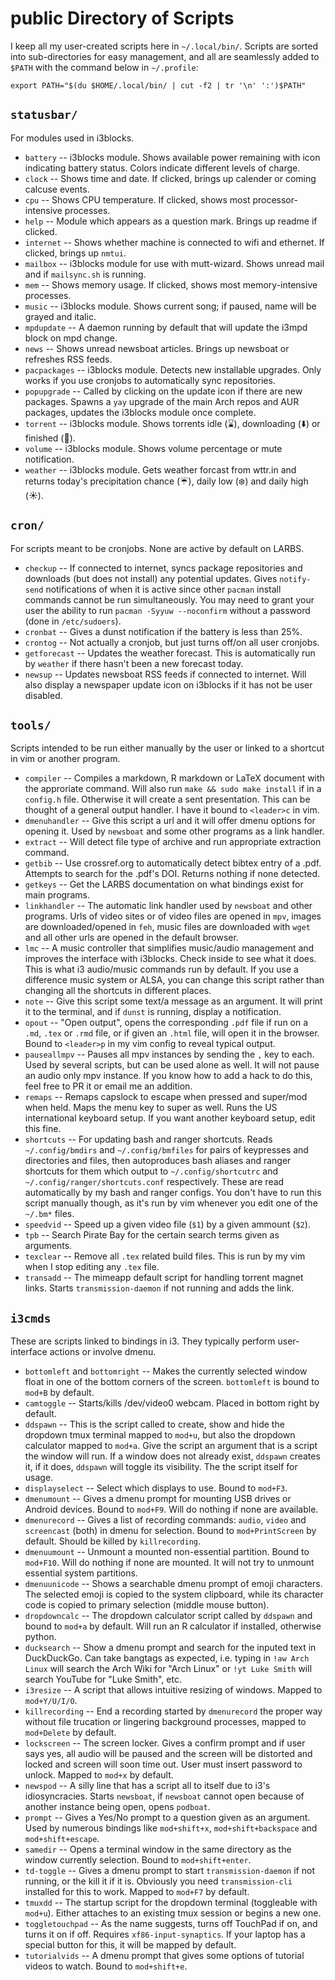 # public Directory of Scripts

I keep all my user-created scripts here in `~/.local/bin/`.  Scripts are sorted
into sub-directories for easy management, and all are seamlessly added to
`$PATH` with the command below in `~/.profile`:

```
export PATH="$(du $HOME/.local/bin/ | cut -f2 | tr '\n' ':')$PATH"
```

## `statusbar/`

For modules used in i3blocks.

- `battery` -- i3blocks module. Shows available power remaining with icon indicating battery status. Colors indicate different levels of charge.
- `clock` -- Shows time and date. If clicked, brings up calender or coming calcuse events.
- `cpu` -- Shows CPU temperature. If clicked, shows most processor-intensive processes.
- `help` -- Module which appears as a question mark. Brings up readme if clicked.
- `internet` -- Shows whether machine is connected to wifi and ethernet. If clicked, brings up `nmtui`.
- `mailbox` -- i3blocks module for use with mutt-wizard. Shows unread mail and if `mailsync.sh` is running.
- `mem` -- Shows memory usage. If clicked, shows most memory-intensive processes.
- `music` -- i3blocks module. Shows current song; if paused, name will be grayed and italic.
- `mpdupdate` -- A daemon running by default that will update the i3mpd block on mpd change.
- `news` -- Shows unread newsboat articles. Brings up newsboat or refreshes RSS feeds.
- `pacpackages` -- i3blocks module. Detects new installable upgrades. Only works if you use cronjobs to automatically sync repositories.
- `popupgrade` -- Called by clicking on the update icon if there are new packages. Spawns a `yay` upgrade of the main Arch repos and AUR packages, updates the i3blocks module once complete.
- `torrent` -- i3blocks module. Shows torrents idle (⌛️), downloading (⬇️) or finished (🌱).
- `volume` -- i3blocks module. Shows volume percentage or mute notification.
- `weather` -- i3blocks module. Gets weather forcast from wttr.in and returns today's precipitation chance (☔), daily low (❄️) and daily high (☀️).

## `cron/`

For scripts meant to be cronjobs. None are active by default on LARBS.

- `checkup` -- If connected to internet, syncs package repositories and downloads (but does not install) any potential updates. Gives `notify-send` notifications of when it is active since other `pacman` install commands cannot be run simultaneously. You may need to grant your user the ability to run `pacman -Syyuw --noconfirm` without a password (done in `/etc/sudoers`).
- `cronbat` -- Gives a dunst notification if the battery is less than 25%.
- `crontog` -- Not actually a cronjob, but just turns off/on all user cronjobs.
- `getforecast` -- Updates the weather forecast. This is automatically run by `weather` if there hasn't been a new forecast today.
- `newsup` -- Updates newsboat RSS feeds if connected to internet. Will also display a newspaper update icon on i3blocks if it has not be user disabled.

## `tools/`

Scripts intended to be run either manually by the user or linked to a shortcut
in vim or another program.

- `compiler` -- Compiles a markdown, R markdown or LaTeX document with the approriate command.  Will also run `make && sudo make install` if in a `config.h` file.  Otherwise it will create a sent presentation.  This can be thought of a general output handler.  I have it bound to `<leader>c` in vim.
- `dmenuhandler` -- Give this script a url and it will offer dmenu options for opening it. Used by `newsboat` and some other programs as a link handler.
- `extract` -- Will detect file type of archive and run appropriate extraction command.
- `getbib` -- Use crossref.org to automatically detect bibtex entry of a .pdf. Attempts to search for the .pdf's DOI. Returns nothing if none detected.
- `getkeys` -- Get the LARBS documentation on what bindings exist for main programs.
- `linkhandler` -- The automatic link handler used by `newsboat` and other programs. Urls of video sites or of video files are opened in `mpv`, images are downloaded/opened in `feh`, music files are downloaded with `wget` and all other urls are opened in the default browser.
- `lmc` -- A music controller that simplifies music/audio management and improves the interface with i3blocks. Check inside to see what it does. This is what i3 audio/music commands run by default. If you use a difference music system or ALSA, you can change this script rather than changing all the shortcuts in different places.
- `note` -- Give this script some text/a message as an argument. It will print it to the terminal, and if `dunst` is running, display a notification.
- `opout` -- "Open output", opens the corresponding `.pdf` file if run on a `.md`, `.tex` or `.rmd` file, or if given an `.html` file, will open it in the browser.  Bound to `<leader>p` in my vim config to reveal typical output.
- `pauseallmpv` -- Pauses all mpv instances by sending the `,` key to each. Used by several scripts, but can be used alone as well. It will not pause an audio only mpv instance. If you know how to add a hack to do this, feel free to PR it or email me an addition.
- `remaps` -- Remaps capslock to escape when pressed and super/mod when held. Maps the menu key to super as well. Runs the US international keyboard setup. If you want another keyboard setup, edit this fine.
- `shortcuts` -- For updating bash and ranger shortcuts. Reads `~/.config/bmdirs` and `~/.config/bmfiles` for pairs of keypresses and directories and files, then autoproduces bash aliases and ranger shortcuts for them which output to `~/.config/shortcutrc` and `~/.config/ranger/shortcuts.conf` respectively. These are read automatically by my bash and ranger configs. You don't have to run this script manually though, as it's run by vim whenever you edit one of the `~/.bm*` files.
- `speedvid` -- Speed up a given video file (`$1`) by a given ammount (`$2`).
- `tpb` -- Search Pirate Bay for the certain search terms given as arguments.
- `texclear` -- Remove all `.tex` related build files. This is run by my vim when I stop editing any `.tex` file.
- `transadd` -- The mimeapp default script for handling torrent magnet links. Starts `transmission-daemon` if not running and adds the link.

## `i3cmds`

These are scripts linked to bindings in i3. They typically perform
user-interface actions or involve dmenu.

- `bottomleft` and `bottomright` -- Makes the currently selected window float in one of the bottom corners of the screen. `bottomleft` is bound to `mod+B` by default.
- `camtoggle` -- Starts/kills /dev/video0 webcam. Placed in bottom right by default.
- `ddspawn` -- This is the script called to create, show and hide the dropdown tmux terminal mapped to `mod+u`, but also the dropdown calculator mapped to `mod+a`. Give the script an argument that is a script the window will run. If a window does not already exist, `ddspawn` creates it, if it does, `ddspawn` will toggle its visibility. The the script itself for usage.
- `displayselect` -- Select which displays to use. Bound to `mod+F3`.
- `dmenumount` -- Gives a dmenu prompt for mounting USB drives or Android devices. Bound to `mod+F9`. Will do nothing if none are available.
- `dmenurecord` -- Gives a list of recording commands: `audio`, `video` and `screencast` (both) in dmenu for selection. Bound to `mod+PrintScreen` by default. Should be killed by `killrecording`.
- `dmenuumount` -- Unmount a mounted non-essential partition. Bound to `mod+F10`. Will do nothing if none are mounted. It will not try to unmount essential system partitions.
- `dmenuunicode` -- Shows a searchable dmenu prompt of emoji characters. The selected emoji is copied to the system clipboard, while its character code is copied to primary selection (middle mouse button).
- `dropdowncalc` -- The dropdown calculator script called by `ddspawn` and bound to `mod+a` by default. Will run an R calculator if installed, otherwise python.
- `ducksearch` -- Show a dmenu prompt and search for the inputed text in DuckDuckGo. Can take bangtags as expected, i.e. typing in `!aw Arch Linux` will search the Arch Wiki for "Arch Linux" or `!yt Luke Smith` will search YouTube for "Luke Smith", etc.
- `i3resize` -- A script that allows intuitive resizing of windows. Mapped to `mod+Y/U/I/O`.
- `killrecording` -- End a recording started by `dmenurecord` the proper way without file trucation or lingering background processes, mapped to `mod+Delete` by default.
- `lockscreen` -- The screen locker. Gives a confirm prompt and if user says yes, all audio will be paused and the screen will be distorted and locked and screen will soon time out. User must insert password to unlock. Mapped to `mod+x` by default.
- `newspod` -- A silly line that has a script all to itself due to i3's idiosyncracies. Starts `newsboat`, if `newsboat` cannot open because of another instance being open, opens `podboat`.
- `prompt` -- Gives a Yes/No prompt to a question given as an argument. Used by numerous bindings like `mod+shift+x`, `mod+shift+backspace` and `mod+shift+escape`.
- `samedir` -- Opens a terminal window in the same directory as the window currently selection. Bound to `mod+shift+enter`.
- `td-toggle` -- Gives a dmenu prompt to start `transmission-daemon` if not running, or the kill it if it is. Obviously you need `transmission-cli` installed for this to work.  Mapped to `mod+F7` by default.
- `tmuxdd` -- The startup script for the dropdown terminal (toggleable with `mod+u`). Either attaches to an existing tmux session or begins a new one.
- `toggletouchpad` -- As the name suggests, turns off TouchPad if on, and turns it on if off. Requires `xf86-input-synaptics`. If your laptop has a special button for this, it will be mapped by default.
- `tutorialvids` -- A dmenu prompt that gives some options of tutorial videos to watch. Bound to `mod+shift+e`.
